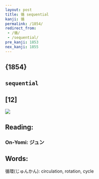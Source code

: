 ```yaml
---
layout: post
title: 循 sequential
kanji: 循
permalink: /1854/
redirect_from:
 - /循/
 - /sequential/
pre_kanji: 1853
nex_kanji: 1855
---
```


## {1854}

## `sequential`

## [12]

<div class="stroke"><img src="E5BEAA.png" /></div>

## Reading:

### On-Yomi: ジュン

## Words:

循環(じゅんかん): circulation, rotation, cycle
